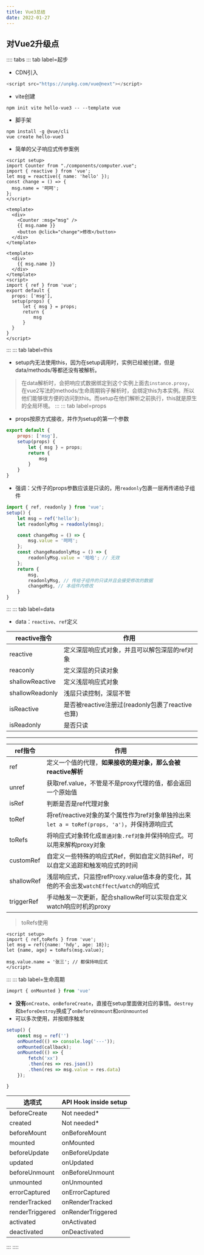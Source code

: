 ```yaml
---
title: Vue3总结
date: 2022-01-27
---
```

## 对Vue2升级点
:::: tabs
::: tab label=起步
* CDN引入
```js
<script src="https://unpkg.com/vue@next"></script>
```
* vite创建
```shell
npm init vite hello-vue3 -- --template vue
```
* 脚手架
```shell
npm install -g @vue/cli
vue create hello-vue3
```
* 简单的父子响应式传参案例
```vue{2-7}
<script setup>
import Counter from "./components/computer.vue";
import { reactive } from 'vue';
let msg = reactive({ name: 'hello' });
const change = () => {
  msg.name = '呵呵';
};
</script>

<template>
  <div>
    <Counter :msg="msg" />
    {{ msg.name }}
    <button @click="change">修改</button>
  </div>
</template>
```
```vue{9-10}
<template>
  <div>
    {{ msg.name }}
  </div>
</template>
<script>
import { ref } from 'vue';
export default {
  props: ['msg'],
  setup(props) {
      let { msg } = props;
      return {
          msg
      }
  }
}
</script>
```
:::
::: tab label=this
* setup内无法使用this，因为在setup调用时，实例已经被创建，但是data/methods/等都还没有被解析。
>在data解析时，会把响应式数据绑定到这个实例上面去`instance.proxy`，在vue2写法的methods/生命周期钩子解析时，会绑定this为本实例。所以他们能够很方便的访问到this。而setup在他们解析之前执行，this就是原生的全局环境。
:::
::: tab label=props
* props按原方式接收，并作为setup的第一个参数
```js
export default {
    props: ['msg'],
    setup(props) {
        let { msg } = props;
        return {
            msg
        }
    }
}
```
* 强调：父传子的props参数应该是只读的，用`readonly`包裹一层再传递给子组件
```js
import { ref, readonly } from 'vue';
setup() {
    let msg = ref('hello');
    let readonlyMsg = readonly(msg);

    const changeMsg = () => {
        msg.value = '呵呵';
    };
    const changeReadonlyMsg = () => {
        readonlyMsg.value = '哈哈'; // 无效
    };
    return {
        msg,
        readonlyMsg, // 传给子组件的只读并且会接受修改的数据
        changeMsg, // 本组件内修改
    }
}
```
:::
::: tab label=data
* data：`reactive`、`ref`定义

|reactive指令|作用|
|---|---|
|reactive|定义深层响应式对象，并且可以解包深层的ref对象|
|reaconly|定义深层的只读对象|
|shallowReactive|定义浅层响应式对象|
|shallowReadonly|浅层只读控制，深层不管|
|isReactive|是否被reactive注册过(readonly包裹了reactive也算)|
|isReadonly|是否只读|
---

|ref指令|作用|
|---|---|
|ref|定义一个值的代理，**如果接收的是对象，那么会被reactive解析**|
|unref|获取ref.value，不管是不是proxy代理的值，都会返回一个原始值|
|isRef|判断是否是ref代理对象|
|toRef|将ref/reactive对象的某个属性作为ref对象单独拎出来`let a = toRef(props, 'a')`，并保持源响应式|
|toRefs|将响应式对象转化成`普通对象.ref对象`并保持响应式。可以用来解构proxy对象|
|customRef|自定义一些特殊的响应式Ref，例如自定义防抖Ref，可以自定义追踪和触发响应式的时间|
|shallowRef|浅层响应式，只监控refProxy.value值本身的变化，其他的不会出发`watchEffect`/`watch`的响应式|
|triggerRef|手动触发一次更新，配合shallowRef可以实现自定义watch响应时机的proxy|
>toRefs使用
```html{4}
<script setup>
import { ref,toRefs } from 'vue';
let msg = ref({name: 'hdy', age: 18});
let {name, age} = toRefs(msg.value);

msg.value.name = '张三'; // 都保持响应式
</script>
```
:::
::: tab label=生命周期
```js
imoprt { onMounted } from 'vue'
```
* **没有**`onCreate`、`onBeforeCreate`，直接在setup里面做对应的事情。`destroy`和`beforeDestroy`换成了`onBeforeUnmount`和`onUnmounted`
* 可以多次使用，并按顺序触发
```js
setup() {
    const msg = ref('')
    onMounted(() => console.log('---'));
    onMounted(callback);
    onMounted(() => {
        fetch('xx')
        .then(res => res.json())
        .then(res => msg.value = res.data)
    });

}
```


|选项式| API	Hook inside setup|
|---|---|
|beforeCreate|	Not needed*|
|created|	Not needed*|
|beforeMount|	onBeforeMount|
|mounted|	onMounted|
|beforeUpdate|	onBeforeUpdate|
|updated|	onUpdated|
|beforeUnmount|	onBeforeUnmount|
|unmounted|	onUnmounted|
|errorCaptured|	onErrorCaptured|
|renderTracked|	onRenderTracked|
|renderTriggered|	onRenderTriggered|
|activated|	onActivated|
|deactivated|	onDeactivated|

:::
::::